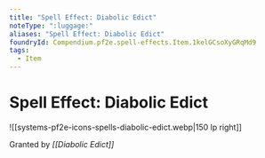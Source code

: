 ```yaml
---
title: "Spell Effect: Diabolic Edict"
noteType: ":luggage:"
aliases: "Spell Effect: Diabolic Edict"
foundryId: Compendium.pf2e.spell-effects.Item.1kelGCsoXyGRqMd9
tags:
  - Item
---
```


# Spell Effect: Diabolic Edict
![[systems-pf2e-icons-spells-diabolic-edict.webp|150 lp right]]

Granted by _[[Diabolic Edict]]_
